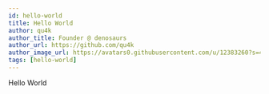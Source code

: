 ```yaml
---
id: hello-world
title: Hello World
author: qu4k
author_title: Founder @ denosaurs
author_url: https://github.com/qu4k
author_image_url: https://avatars0.githubusercontent.com/u/12383260?s=400&v=4
tags: [hello-world]
---
```


Hello World
